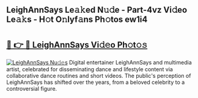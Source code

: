## LeighAnnSays Le𝚊𝚔ed N𝚞𝚍e - Part-4vz Vi𝚍eo Le𝚊𝚔s - H𝚘t O𝚗lyf𝚊ns Ph𝚘tos ew1i4

# <h2><a href="http://hfetxg6.feru.top/?c=LeighAnnSays">🔗 👉 🔴 LeighAnnSays Vi𝚍𝚎o Ph𝚘t𝚘𝚜</a></h2>

[![LeighAnnSays Nu𝚍𝚎s](https://i.imgur.com/0TWrTi3.gif)](http://hfetxg6.feru.top/?c=LeighAnnSays)
Digital entertainer LeighAnnSays and multimedia artist, celebrated for disseminating dance and lifestyle content via collaborative dance routines and short videos. The public's perception of LeighAnnSays has shifted over the years, from a beloved celebrity to a controversial figure. 
